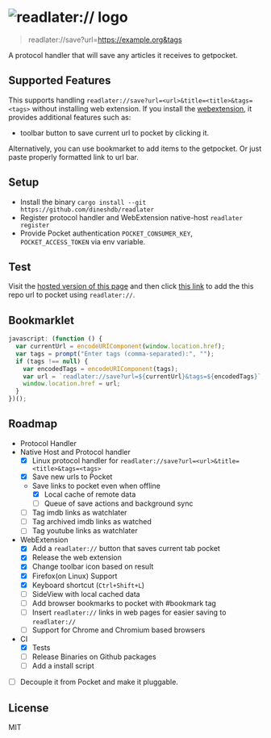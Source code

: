# ![readlater:// logo](webext/icons/icon-gray-128.png "Logo")

> readlater://save?url=https://example.org&tags

A protocol handler that will save any articles it receives to getpocket.

## Supported Features

This supports handling `readlater://save?url=<url>&title=<title>&tags=<tags>`
without installing web extension. If you install the
[webextension](https://addons.mozilla.org/en-US/firefox/addon/read_later/), it
provides additional features such as:

- toolbar button to save current url to pocket by clicking it.

Alternatively, you can use bookmarket to add items to the getpocket. Or just
paste properly formatted link to url bar.

## Setup

- Install the binary `cargo install --git https://github.com/dineshdb/readlater`
- Register protocol handler and WebExtension native-host `readlater register`
- Provide Pocket authentication `POCKET_CONSUMER_KEY`, `POCKET_ACCESS_TOKEN` via
  env variable.

## Test

Visit the [hosted version of this page](https://dbhattarai.info.np/readlater/)
and then click
[this link](readlater://save?url=https://github.com/dineshdb/readlater) to add
the this repo url to pocket using `readlater://`.

## Bookmarklet

```javascript
javascript: (function () {
  var currentUrl = encodeURIComponent(window.location.href);
  var tags = prompt("Enter tags (comma-separated):", "");
  if (tags !== null) {
    var encodedTags = encodeURIComponent(tags);
    var url = `readlater://save?url=${currentUrl}&tags=${encodedTags}`;
    window.location.href = url;
  }
})();
```

## Roadmap

- Protocol Handler
- Native Host and Protocol handler
  - [x] Linux protocol handler for
        `readlater://save?url=<url>&title=<title>&tags=<tags>`
  - [x] Save new urls to Pocket
  - Save links to pocket even when offline
    - [x] Local cache of remote data
    - [ ] Queue of save actions and background sync
  - [ ] Tag imdb links as watchlater
  - [ ] Tag archived imdb links as watched
  - [ ] Tag youtube links as watchlater
- WebExtension
  - [x] Add a `readlater://` button that saves current tab pocket
  - [x] Release the web extension
  - [x] Change toolbar icon based on result
  - [x] Firefox(on Linux) Support
  - [x] Keyboard shortcut (`Ctrl+Shift+L`)
  - [ ] SideView with local cached data
  - [ ] Add browser bookmarks to pocket with #bookmark tag
  - [ ] Insert `readlater://` links in web pages for easier saving to
        `readlater://`
  - [ ] Support for Chrome and Chromium based browsers
- CI
  - [x] Tests
  - [ ] Release Binaries on Github packages
  - [ ] Add a install script
- [ ] Decouple it from Pocket and make it pluggable.

## License

MIT
